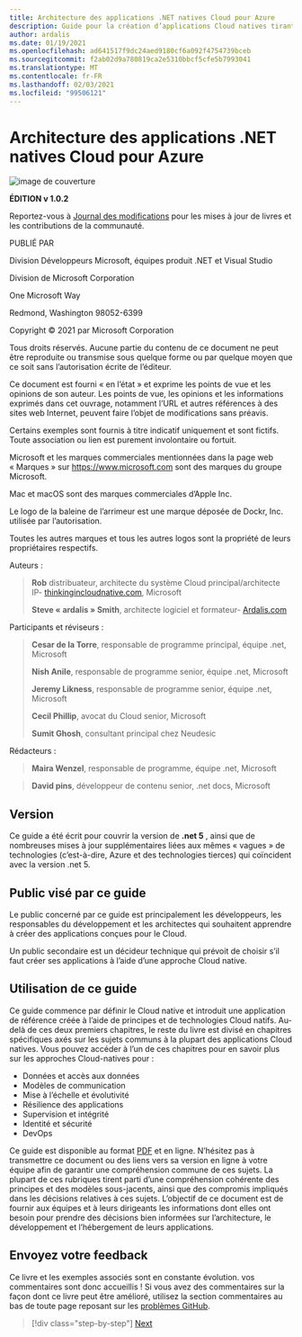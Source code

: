 ```yaml
---
title: Architecture des applications .NET natives Cloud pour Azure
description: Guide pour la création d’applications Cloud natives tirant parti de conteneurs, de microservices et de fonctionnalités sans serveur d’Azure.
author: ardalis
ms.date: 01/19/2021
ms.openlocfilehash: ad641517f9dc24aed9180cf6a092f4754739bceb
ms.sourcegitcommit: f2ab02d9a780819ca2e5310bbcf5cfe5b7993041
ms.translationtype: MT
ms.contentlocale: fr-FR
ms.lasthandoff: 02/03/2021
ms.locfileid: "99506121"
---
```

# <a name="architecting-cloud-native-net-applications-for-azure"></a>Architecture des applications .NET natives Cloud pour Azure

![image de couverture](./media/cover.png)

**ÉDITION v 1.0.2**

Reportez-vous à [Journal des modifications](https://aka.ms/cn-ebook-changelog) pour les mises à jour de livres et les contributions de la communauté.

PUBLIÉ PAR

Division Développeurs Microsoft, équipes produit .NET et Visual Studio

Division de Microsoft Corporation

One Microsoft Way

Redmond, Washington 98052-6399

Copyright &copy; 2021 par Microsoft Corporation

Tous droits réservés. Aucune partie du contenu de ce document ne peut être reproduite ou transmise sous quelque forme ou par quelque moyen que ce soit sans l’autorisation écrite de l’éditeur.

Ce document est fourni « en l’état » et exprime les points de vue et les opinions de son auteur. Les points de vue, les opinions et les informations exprimés dans cet ouvrage, notamment l’URL et autres références à des sites web Internet, peuvent faire l’objet de modifications sans préavis.

 Certains exemples sont fournis à titre indicatif uniquement et sont fictifs. Toute association ou lien est purement involontaire ou fortuit.

Microsoft et les marques commerciales mentionnées dans la page web « Marques » sur <https://www.microsoft.com> sont des marques du groupe Microsoft.

Mac et macOS sont des marques commerciales d’Apple Inc.

Le logo de la baleine de l’arrimeur est une marque déposée de Dockr, Inc. utilisée par l’autorisation.

Toutes les autres marques et tous les autres logos sont la propriété de leurs propriétaires respectifs.

Auteurs :

> **Rob** distribuateur, architecte du système Cloud principal/architecte IP- [thinkingincloudnative.com](https://thinkingincloudnative.com/about/), Microsoft
>
> **Steve « ardalis » Smith**, architecte logiciel et formateur- [Ardalis.com](https://ardalis.com)

Participants et réviseurs :

> **Cesar de la Torre**, responsable de programme principal, équipe .net, Microsoft
>
> **Nish Anile**, responsable de programme senior, équipe .net, Microsoft
>
> **Jeremy Likness**, responsable de programme senior, équipe .net, Microsoft
>
> **Cecil Phillip**, avocat du Cloud senior, Microsoft
>
> **Sumit Ghosh**, consultant principal chez Neudesic

Rédacteurs :

> **Maira Wenzel**, responsable de programme, équipe .net, Microsoft

> **David pins**, développeur de contenu senior, .net docs, Microsoft

## <a name="version"></a>Version

Ce guide a été écrit pour couvrir la version de **.net 5** , ainsi que de nombreuses mises à jour supplémentaires liées aux mêmes « vagues » de technologies (c’est-à-dire, Azure et des technologies tierces) qui coïncident avec la version .net 5.

## <a name="who-should-use-this-guide"></a>Public visé par ce guide

Le public concerné par ce guide est principalement les développeurs, les responsables du développement et les architectes qui souhaitent apprendre à créer des applications conçues pour le Cloud.

Un public secondaire est un décideur technique qui prévoit de choisir s’il faut créer ses applications à l’aide d’une approche Cloud native.

## <a name="how-you-can-use-this-guide"></a>Utilisation de ce guide

Ce guide commence par définir le Cloud native et introduit une application de référence créée à l’aide de principes et de technologies Cloud natifs. Au-delà de ces deux premiers chapitres, le reste du livre est divisé en chapitres spécifiques axés sur les sujets communs à la plupart des applications Cloud natives. Vous pouvez accéder à l’un de ces chapitres pour en savoir plus sur les approches Cloud-natives pour :

- Données et accès aux données
- Modèles de communication
- Mise à l’échelle et évolutivité
- Résilience des applications
- Supervision et intégrité
- Identité et sécurité
- DevOps

Ce guide est disponible au format [PDF](https://dotnet.microsoft.com/download/e-book/cloud-native-azure/pdf) et en ligne. N’hésitez pas à transmettre ce document ou des liens vers sa version en ligne à votre équipe afin de garantir une compréhension commune de ces sujets. La plupart de ces rubriques tirent parti d’une compréhension cohérente des principes et des modèles sous-jacents, ainsi que des compromis impliqués dans les décisions relatives à ces sujets. L’objectif de ce document est de fournir aux équipes et à leurs dirigeants les informations dont elles ont besoin pour prendre des décisions bien informées sur l’architecture, le développement et l’hébergement de leurs applications.

## <a name="send-your-feedback"></a>Envoyez votre feedback

Ce livre et les exemples associés sont en constante évolution. vos commentaires sont donc accueillis ! Si vous avez des commentaires sur la façon dont ce livre peut être amélioré, utilisez la section commentaires au bas de toute page reposant sur les [problèmes GitHub](https://github.com/dotnet/docs/issues).

>[!div class="step-by-step"]
>[Next](introduction.md)
